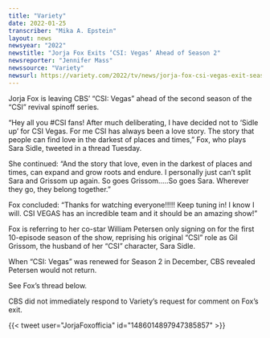 ```yaml
---
title: "Variety"
date: 2022-01-25
transcriber: "Mika A. Epstein"
layout: news
newsyear: "2022"
newstitle: "Jorja Fox Exits ‘CSI: Vegas’ Ahead of Season 2"
newsreporter: "Jennifer Mass"
newssource: "Variety"
newsurl: https://variety.com/2022/tv/news/jorja-fox-csi-vegas-exit-season-2-1235162949/
---
```


Jorja Fox is leaving CBS’ “CSI: Vegas” ahead of the second season of the “CSI” revival spinoff series.

“Hey all you #CSI fans! After much deliberating, I have decided not to ‘Sidle up’ for CSI Vegas. For me CSI has always been a love story. The story that people can find love in the darkest of places and times,” Fox, who plays Sara Sidle, tweeted in a thread Tuesday.

She continued: “And the story that love, even in the darkest of places and times, can expand and grow roots and endure. I personally just can’t split Sara and Grissom up again. So goes Grissom…..So goes Sara. Wherever they go, they belong together.”

Fox concluded: “Thanks for watching everyone!!!!! Keep tuning in! I know I will. CSI VEGAS has an incredible team and it should be an amazing show!”

Fox is referring to her co-star William Petersen only signing on for the first 10-episode season of the show, reprising his original “CSI” role as Gil Grissom, the husband of her “CSI” character, Sara Sidle.

When “CSI: Vegas” was renewed for Season 2 in December, CBS revealed Petersen would not return.

See Fox’s thread below.

CBS did not immediately respond to Variety’s request for comment on Fox’s exit.

{{< tweet user="JorjaFoxofficia" id="1486014897947385857" >}}
